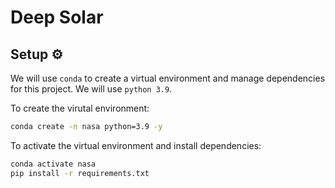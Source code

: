 # Deep Solar

## Setup ⚙️

We will use `conda` to create a virtual environment and manage dependencies for this project. We will use `python 3.9`.

To create the virutal environment:

```bash
conda create -n nasa python=3.9 -y
```

To activate the virtual environment and install dependencies:

```bash
conda activate nasa
pip install -r requirements.txt
```
